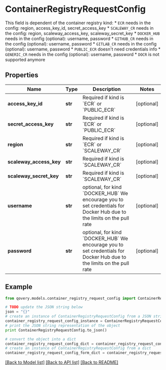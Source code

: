 # ContainerRegistryRequestConfig

This field is dependent of the container registry kind: * `ECR` needs in the config: region, access_key_id, secret_access_key * `SCALEWAY_CR` needs in the config: region, scaleway_access_key, scaleway_secret_key * `DOCKER_HUB` needs in the config (optional): username, password * `GITHUB_CR` needs in the config (optional): username, password * `GITLAB_CR` needs in the config (optional): username, password * `PUBLIC_ECR` doesn't need credentials info * `GENERIC_CR` needs in the config (optional): username, password * `DOCR` is not supported anymore 

## Properties
Name | Type | Description | Notes
------------ | ------------- | ------------- | -------------
**access_key_id** | **str** | Required if kind is &#x60;ECR&#x60; or &#x60;PUBLIC_ECR&#x60; | [optional] 
**secret_access_key** | **str** | Required if kind is &#x60;ECR&#x60; or &#x60;PUBLIC_ECR&#x60; | [optional] 
**region** | **str** | Required if kind is &#x60;ECR&#x60; or &#x60;SCALEWAY_CR&#x60; | [optional] 
**scaleway_access_key** | **str** | Required if kind is &#x60;SCALEWAY_CR&#x60; | [optional] 
**scaleway_secret_key** | **str** | Required if kind is &#x60;SCALEWAY_CR&#x60; | [optional] 
**username** | **str** | optional, for kind &#x60;DOCKER_HUB&#x60;   We encourage you to set credentials for Docker Hub due to the limits on the pull rate  | [optional] 
**password** | **str** | optional, for kind &#x60;DOCKER_HUB&#x60;   We encourage you to set credentials for Docker Hub due to the limits on the pull rate  | [optional] 

## Example

```python
from qovery.models.container_registry_request_config import ContainerRegistryRequestConfig

# TODO update the JSON string below
json = "{}"
# create an instance of ContainerRegistryRequestConfig from a JSON string
container_registry_request_config_instance = ContainerRegistryRequestConfig.from_json(json)
# print the JSON string representation of the object
print ContainerRegistryRequestConfig.to_json()

# convert the object into a dict
container_registry_request_config_dict = container_registry_request_config_instance.to_dict()
# create an instance of ContainerRegistryRequestConfig from a dict
container_registry_request_config_form_dict = container_registry_request_config.from_dict(container_registry_request_config_dict)
```
[[Back to Model list]](../README.md#documentation-for-models) [[Back to API list]](../README.md#documentation-for-api-endpoints) [[Back to README]](../README.md)


